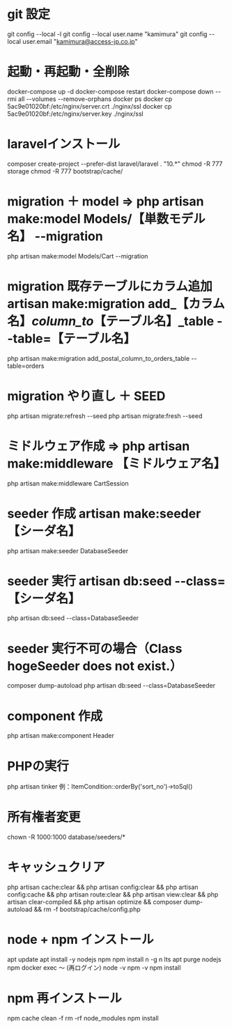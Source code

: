 # git 設定
git config --local -l
git config --local user.name "kamimura"
git config --local user.email "kamimura@access-jp.co.jp"

# 起動・再起動・全削除
docker-compose up -d
docker-compose restart
docker-compose down --rmi all --volumes --remove-orphans
docker ps
docker cp 5ac9e01020bf:/etc/nginx/server.crt ./nginx/ssl
docker cp 5ac9e01020bf:/etc/nginx/server.key ./nginx/ssl

# laravelインストール
composer create-project --prefer-dist laravel/laravel . "10.*"
chmod -R 777 storage
chmod -R 777 bootstrap/cache/

# migration ＋ model ⇒ php artisan make:model Models/【単数モデル名】 --migration
php artisan make:model Models/Cart --migration

# migration 既存テーブルにカラム追加 artisan make:migration add_【カラム名】_column_to_【テーブル名】_table --table=【テーブル名】
php artisan make:migration add_postal_column_to_orders_table --table=orders

# migration やり直し ＋ SEED
php artisan migrate:refresh --seed
php artisan migrate:fresh --seed

# ミドルウェア作成 ⇒ php artisan make:middleware 【ミドルウェア名】
php artisan make:middleware CartSession

# seeder 作成 artisan make:seeder 【シーダ名】
php artisan make:seeder DatabaseSeeder

# seeder 実行 artisan db:seed --class= 【シーダ名】
php artisan db:seed --class=DatabaseSeeder

# seeder 実行不可の場合（Class hogeSeeder does not exist.）
composer dump-autoload
php artisan db:seed --class=DatabaseSeeder

# component 作成
php artisan make:component Header

# PHPの実行
php artisan tinker
例：ItemCondition::orderBy('sort_no')->toSql()

# 所有権者変更
chown -R 1000:1000 database/seeders/*

# キャッシュクリア
php artisan cache:clear &&
php artisan config:clear &&
php artisan config:cache &&
php artisan route:clear &&
php artisan view:clear &&
php artisan clear-compiled &&
php artisan optimize &&
composer dump-autoload &&
rm -f bootstrap/cache/config.php

# node + npm インストール
apt update
apt install -y nodejs npm
npm install n -g
n lts
apt purge nodejs npm
docker exec 〜 (再ログイン)
node -v
npm -v
npm install

# npm 再インストール
npm cache clean -f
rm -rf node_modules
npm install